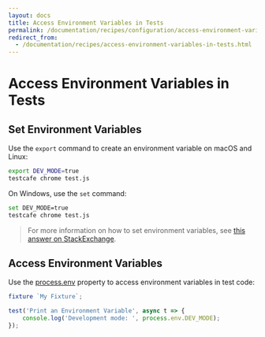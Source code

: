 ```yaml
---
layout: docs
title: Access Environment Variables in Tests
permalink: /documentation/recipes/configuration/access-environment-variables-in-tests.html
redirect_from:
  - /documentation/recipes/access-environment-variables-in-tests.html
---
```

# Access Environment Variables in Tests

## Set Environment Variables

Use the `export` command to create an environment variable on macOS and Linux:

```sh
export DEV_MODE=true
testcafe chrome test.js
```

On Windows, use the `set` command:

```sh
set DEV_MODE=true
testcafe chrome test.js
```

> For more information on how to set environment variables, see [this answer on StackExchange](https://superuser.com/questions/284342/what-are-path-and-other-environment-variables-and-how-can-i-set-or-use-them/284351#284351).

## Access Environment Variables

Use the [process.env](https://nodejs.org/api/process.html#process_process_env) property to access environment variables in test code:

```js
fixture `My Fixture`;

test('Print an Environment Variable', async t => {
    console.log('Development mode: ', process.env.DEV_MODE);
});
```

